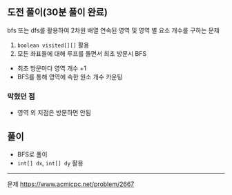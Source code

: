 ## 도전 풀이(30분 풀이 완료)

bfs 또는 dfs를 활용하여 2차원 배열 연속된 영역 및 영역 별 요소 개수를 구하는 문제
 1. `boolean visited[][]` 활용
 2. 모든 좌표들에 대해 루프를 돌면서 최초 방문시 BFS
  -  최초 방문마다 영역 개수 +1
  -  BFS를 통해 영역에 속한 원소 개수 카운팅

### 막혔던 점
- 영역 외 지점은 방문하면 안됨 

## 풀이
- BFS로 풀이
- `int[] dx`, `int[] dy` 활용

---
문제
https://www.acmicpc.net/problem/2667
